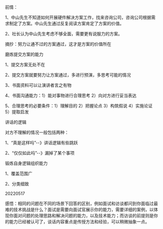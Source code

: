 

前情：

1、中山先生不知道如何开展硬件解决方案工作，找来咨询公司，咨询公司根据需求制定了方案。中山先生通过反复阅读方案肯定了方案的价值。

2、社长认为中山先生考虑不够全面，需要更有说服力的方案。

摘抄：努力让通不过的方案通过，这才是方案的价值所在



磨炼提交方案的能力

1、提交方案无处不在

2、提交方案就要努力让方案通过，多进行预演，多思考可能的情况

3、书面资料可以让演讲者言之有物

4、书面沟通能力：1）能对事物进行合理思考 2）向对方进行妥当表达

5、合理思考的必要条件：1）理解目的 2）把握论点 3）构筑假说 4）实施论证 5）提取启发



讲话的逻辑

对方不理解的情况一般包括两种：

1、“真是这样吗”--》讲话逻辑有些跳跃

2、“仅仅如此吗”--》漏掉了某个事项





锻炼自身逻辑组织能力

1、覆盖范围广

2、分类细致







20220517

感悟：相同的问题在不同的场景下回答的区别，例如面试和访谈都问到你面临过最难的技术挑战是什么？面试是需要向面试官展示你的能力，需要详细的案例，以体现你面对问题的处理思路和解决问题的能力，以及技术能力；而访谈的前提则是你的能力已经被认可了，谈话内容重点是传授方法和经验，可以稍微抽象一点。
